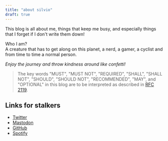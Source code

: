 ```yaml
---
title: "about silvio"
draft: true
---
```


This blog is all about me, things that keep me busy, and especially things that I forget if I don't write them down!  
  
Who I am?  
A creature that has to get along on this planet, a nerd, a gamer, a cyclist and from time to time a normal person.  
  
*Enjoy the journey and throw kindness around like confetti!*  
  
> The key words "MUST", "MUST NOT", "REQUIRED", "SHALL", "SHALL
> NOT", "SHOULD", "SHOULD NOT", "RECOMMENDED",  "MAY", and
> "OPTIONAL" in this blog are to be interpreted as described in
> [RFC 2119](https://tools.ietf.org/rfc/rfc2119.txt).

## Links for stalkers

- [Twitter](https://twitter.com/skat)
- [Mastodon](https://cyb3r.social/@silvio)
- [GitHub](https://github.com/iamsilvio)
- [Spotify](https://open.spotify.com/user/skat-)
